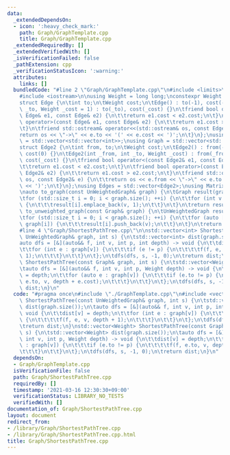 ```yaml
---
data:
  _extendedDependsOn:
  - icon: ':heavy_check_mark:'
    path: Graph/GraphTemplate.cpp
    title: Graph/GraphTemplate.cpp
  _extendedRequiredBy: []
  _extendedVerifiedWith: []
  _isVerificationFailed: false
  _pathExtension: cpp
  _verificationStatusIcon: ':warning:'
  attributes:
    links: []
  bundledCode: "#line 2 \"Graph/GraphTemplate.cpp\"\n#include <limits>\n#include <vector>\n\
    #include <iostream>\n\nusing Weight = long long;\nconstexpr Weight INF = std::numeric_limits<Weight>::max();\n\
    struct Edge {\n\tint to;\n\tWeight cost;\n\tEdge() : to(-1), cost(-1) {}\n\tEdge(int\
    \ _to, Weight _cost = 1) : to(_to), cost(_cost) {}\n\tfriend bool operator<(const\
    \ Edge& e1, const Edge& e2) {\n\t\treturn e1.cost < e2.cost;\n\t}\n\tfriend bool\
    \ operator>(const Edge& e1, const Edge& e2) {\n\t\treturn e1.cost > e2.cost;\n\
    \t}\n\tfriend std::ostream& operator<<(std::ostream& os, const Edge& e) {\n\t\t\
    return os << \"->\" << e.to << '(' << e.cost << ')';\n\t}\n};\nusing UnWeightedGraph\
    \ = std::vector<std::vector<int>>;\nusing Graph = std::vector<std::vector<Edge>>;\n\
    struct Edge2 {\n\tint from, to;\n\tWeight cost;\n\tEdge2() : from(-1), to(-1),\
    \ cost(0) {}\n\tEdge2(int _from, int _to, Weight _cost) : from(_from), to(_to),\
    \ cost(_cost) {}\n\tfriend bool operator<(const Edge2& e1, const Edge2& e2) {\n\
    \t\treturn e1.cost < e2.cost;\n\t}\n\tfriend bool operator>(const Edge2& e1, const\
    \ Edge2& e2) {\n\t\treturn e1.cost > e2.cost;\n\t}\n\tfriend std::ostream& operator<<(std::ostream&\
    \ os, const Edge2& e) {\n\t\treturn os << e.from << \"->\" << e.to << '(' << e.cost\
    \ << ')';\n\t}\n};\nusing Edges = std::vector<Edge2>;\nusing Matrix = std::vector<std::vector<Weight>>;\n\
    \nauto to_graph(const UnWeightedGraph& graph) {\n\tGraph result(graph.size());\n\
    \tfor (std::size_t i = 0; i < graph.size(); ++i) {\n\t\tfor (int v : graph[i])\
    \ {\n\t\t\tresult[i].emplace_back(v, 1);\n\t\t}\n\t}\n\treturn result;\n}\nauto\
    \ to_unweighted_graph(const Graph& graph) {\n\tUnWeightedGraph result(graph.size());\n\
    \tfor (std::size_t i = 0; i < graph.size(); ++i) {\n\t\tfor (auto [v, cost] :\
    \ graph[i]) {\n\t\t\tresult[i].push_back(v);\n\t\t}\n\t}\n\treturn result;\n}\n\
    #line 4 \"Graph/ShortestPathTree.cpp\"\n\nstd::vector<int> ShortestPathTree(const\
    \ UnWeightedGraph& graph, int s) {\n\tstd::vector<int> dist(graph.size());\n\t\
    auto dfs = [&](auto&& f, int v, int p, int depth) -> void {\n\t\tdist[v] = depth;\n\
    \t\tfor (int e : graph[v]) {\n\t\t\tif (e != p) {\n\t\t\t\tf(f, e, v, depth +\
    \ 1);\n\t\t\t}\n\t\t}\n\t};\n\tdfs(dfs, s, -1, 0);\n\treturn dist;\n}\nstd::vector<Weight>\
    \ ShortestPathTree(const Graph& graph, int s) {\n\tstd::vector<Weight> dist(graph.size());\n\
    \tauto dfs = [&](auto&& f, int v, int p, Weight depth) -> void {\n\t\tdist[v]\
    \ = depth;\n\t\tfor (auto e : graph[v]) {\n\t\t\tif (e.to != p) {\n\t\t\t\tf(f,\
    \ e.to, v, depth + e.cost);\n\t\t\t}\n\t\t}\n\t};\n\tdfs(dfs, s, -1, 0);\n\treturn\
    \ dist;\n}\n"
  code: "#pragma once\n#include \"./GraphTemplate.cpp\"\n#include <vector>\n\nstd::vector<int>\
    \ ShortestPathTree(const UnWeightedGraph& graph, int s) {\n\tstd::vector<int>\
    \ dist(graph.size());\n\tauto dfs = [&](auto&& f, int v, int p, int depth) ->\
    \ void {\n\t\tdist[v] = depth;\n\t\tfor (int e : graph[v]) {\n\t\t\tif (e != p)\
    \ {\n\t\t\t\tf(f, e, v, depth + 1);\n\t\t\t}\n\t\t}\n\t};\n\tdfs(dfs, s, -1, 0);\n\
    \treturn dist;\n}\nstd::vector<Weight> ShortestPathTree(const Graph& graph, int\
    \ s) {\n\tstd::vector<Weight> dist(graph.size());\n\tauto dfs = [&](auto&& f,\
    \ int v, int p, Weight depth) -> void {\n\t\tdist[v] = depth;\n\t\tfor (auto e\
    \ : graph[v]) {\n\t\t\tif (e.to != p) {\n\t\t\t\tf(f, e.to, v, depth + e.cost);\n\
    \t\t\t}\n\t\t}\n\t};\n\tdfs(dfs, s, -1, 0);\n\treturn dist;\n}\n"
  dependsOn:
  - Graph/GraphTemplate.cpp
  isVerificationFile: false
  path: Graph/ShortestPathTree.cpp
  requiredBy: []
  timestamp: '2021-03-16 12:30:30+09:00'
  verificationStatus: LIBRARY_NO_TESTS
  verifiedWith: []
documentation_of: Graph/ShortestPathTree.cpp
layout: document
redirect_from:
- /library/Graph/ShortestPathTree.cpp
- /library/Graph/ShortestPathTree.cpp.html
title: Graph/ShortestPathTree.cpp
---
```

